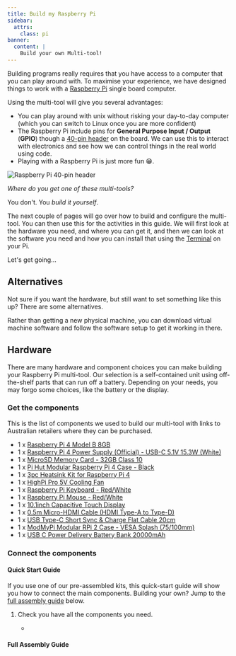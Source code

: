 ```yaml
---
title: Build my Raspberry Pi
sidebar:
  attrs:
    class: pi
banner:
  content: |
    Build your own Multi-tool!
---
```


Building programs really requires that you have access to a computer that you can play around with. To maximise your experience, we have designed things to work with a [Raspberry Pi](https://www.raspberrypi.com) single board computer.

<!-- add photo here -->

Using the multi-tool will give you several advantages:

- You can play around with unix without risking your day-to-day computer (which you can switch to Linux once you are more confident)
- The Raspberry Pi include pins for **General Purpose Input / Output** (**GPIO**) though a [40-pin header](https://www.raspberrypi.com/documentation/computers/raspberry-pi.html#gpio-and-the-40-pin-header) on the board. We can use this to interact with electronics and see how we can control things in the real world using code.
- Playing with a Raspberry Pi is just more fun 😁.

![Raspberry Pi 40-pin header](https://www.raspberrypi.com/documentation/computers/images/GPIO-Pinout-Diagram-2.png)

*Where do you get one of these multi-tools?*

You don't. You *build it yourself*.

The next couple of pages will go over how to build and configure the multi-tool. You can then use this for the activities in this guide. We will first look at the hardware you need, and where you can get it, and then we can look at the software you need and how you can install that using the [Terminal](../../1-concepts/01-terminal) on your Pi.

Let's get going...

## Alternatives

Not sure if you want the hardware, but still want to set something like this up? There are some alternatives.

Rather than getting a new physical machine, you can download virtual machine software and follow the software setup to get it working in there.

## Hardware

There are many hardware and component choices you can make building your Raspberry Pi multi-tool. Our selection is a self-contained unit using off-the-shelf parts that can run off a battery. Depending on your needs, you may forgo some choices, like the battery or the display. 

### Get the components

This is the list of components we used to build our multi-tool with links to Australian retailers where they can be purchased.

- 1 x [Raspberry Pi 4 Model B 8GB](https://core-electronics.com.au/raspberry-pi-4-model-b-8gb.html)
- 1 x [Raspberry Pi 4 Power Supply (Official) - USB-C 5.1V 15.3W (White)](https://core-electronics.com.au/raspberry-pi-4-power-supply-official-usb-c-5-1v-15-3w-white.html)
- 1 x [MicroSD Memory Card - 32GB Class 10](https://core-electronics.com.au/microsd-memory-card-32gb-class-10.html)
- 1 x [Pi Hut Modular Raspberry Pi 4 Case - Black](https://core-electronics.com.au/pi-hut-modular-raspberry-pi-4-case-black.html)
- 1 x [3pc Heatsink Kit for Raspberry Pi 4](https://core-electronics.com.au/3pc-heatsink-kit-for-raspberry-pi-4.html)
- 1 x [HighPi Pro 5V Cooling Fan](https://core-electronics.com.au/highpi-pro-5v-cooling-fan.html)
- 1 x [Raspberry Pi Keyboard - Red/White](https://core-electronics.com.au/raspberry-pi-keyboard-red-white.html)
- 1 x [Raspberry Pi Mouse - Red/White](https://core-electronics.com.au/raspberry-pi-mouse-red-white.html)
- 1 x [10.1inch Capacitive Touch Display](https://littlebirdelectronics.com.au/products/10-1inch-capacitive-touch-display-wide-color-gamut-1280x800-optical-bonding-toughened-glass-panel-hdmi-type-c-display-interface)
- 1 x [0.5m Micro-HDMI Cable (HDMI Type-A to Type-D)](https://www.cablechick.com.au/cables/05m-micro-hdmi-cable-hdmi-type-a-to-type-d.html)
- 1 x [USB Type-C Short Sync & Charge Flat Cable 20cm](https://core-electronics.com.au/usb-type-c-short-sync-charge-flat-cable-20cm.html)
- 1 x [ModMyPi Modular RPi 2 Case - VESA Splash (75/100mm)](https://core-electronics.com.au/modmypi-modular-rpi-2-case-vesa-splash-75-100mm.html)
- 1 x [USB C Power Delivery Battery Bank 20000mAh](https://core-electronics.com.au/catalog/product/view/id/55302?15462740)


### Connect the components

#### Quick Start Guide

If you use one of our pre-assembled kits, this quick-start guide will show you how to connect the main components. Building your own? Jump to the [full assembly guide](#full-assembly-guide) below. 

1. Check you have all the components you need.
   
   -  




#### Full Assembly Guide
